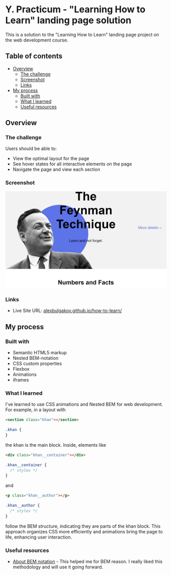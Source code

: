 # Y. Practicum - "Learning How to Learn" landing page solution

This is a solution to the "Learning How to Learn" landing page project on the web development course.

## Table of contents

- [Overview](#overview)
  - [The challenge](#the-challenge)
  - [Screenshot](#screenshot)
  - [Links](#links)
- [My process](#my-process)
  - [Built with](#built-with)
  - [What I learned](#what-i-learned)
  - [Useful resources](#useful-resources)

## Overview

### The challenge

Users should be able to:

- View the optimal layout for the page
- See hover states for all interactive elements on the page
- Navigate the page and view each section

### Screenshot

![](./screenshot.jpg)

### Links

- Live Site URL: [alexbulgakov.github.io/how-to-learn/](https://alexbulgakov.github.io/how-to-learn/)

## My process

### Built with

- Semantic HTML5 markup
- Nested BEM-notation
- CSS custom properties
- Flexbox
- Animations
- iframes

### What I learned

I've learned to use CSS animations and Nested BEM for web development. For example, in a layout with

```html
<section class="khan"></section>
```

```css
.khan {
}
```

the khan is the main block. Inside, elements like

```html
<div class="khan__container"></div>
```

```css
.khan__container {
  /* styles */
}
```

and

```html
<p class="khan__author"></p>
```

```css
.khan__author {
  /* styles */
}
```

follow the BEM structure, indicating they are parts of the khan block. This approach organizes CSS more efficiently and animations bring the page to life, enhancing user interaction.

### Useful resources

- [About BEM notation](https://en.bem.info/) - This helped me for BEM reason. I really liked this methodology and will use it going forward.
